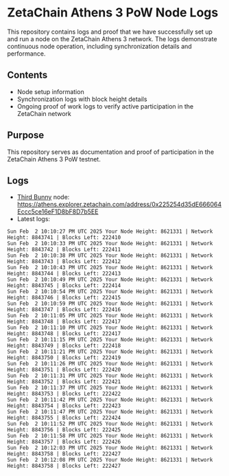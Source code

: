 # ZetaChain Athens 3 PoW Node Logs
This repository contains logs and proof that we have successfully set up and run a node on the ZetaChain Athens 3 network. The logs demonstrate continuous node operation, including synchronization details and performance.

## Contents
- Node setup information
- Synchronization logs with block height details
- Ongoing proof of work logs to verify active participation in the ZetaChain network

## Purpose
This repository serves as documentation and proof of participation in the ZetaChain Athens 3 PoW testnet.

## Logs

- [Third Bunny](https://thirdbunny.xyz/) node: https://athens.explorer.zetachain.com/address/0x225254d35dE666064Eccc5ce16eF1D8bF8D7b5EE
- Latest logs:
```
Sun Feb  2 10:10:27 PM UTC 2025 Your Node Height: 8621331 | Network Height: 8843741 | Blocks Left: 222410
Sun Feb  2 10:10:33 PM UTC 2025 Your Node Height: 8621331 | Network Height: 8843742 | Blocks Left: 222411
Sun Feb  2 10:10:38 PM UTC 2025 Your Node Height: 8621331 | Network Height: 8843743 | Blocks Left: 222412
Sun Feb  2 10:10:43 PM UTC 2025 Your Node Height: 8621331 | Network Height: 8843744 | Blocks Left: 222413
Sun Feb  2 10:10:49 PM UTC 2025 Your Node Height: 8621331 | Network Height: 8843745 | Blocks Left: 222414
Sun Feb  2 10:10:54 PM UTC 2025 Your Node Height: 8621331 | Network Height: 8843746 | Blocks Left: 222415
Sun Feb  2 10:10:59 PM UTC 2025 Your Node Height: 8621331 | Network Height: 8843747 | Blocks Left: 222416
Sun Feb  2 10:11:05 PM UTC 2025 Your Node Height: 8621331 | Network Height: 8843748 | Blocks Left: 222417
Sun Feb  2 10:11:10 PM UTC 2025 Your Node Height: 8621331 | Network Height: 8843748 | Blocks Left: 222417
Sun Feb  2 10:11:15 PM UTC 2025 Your Node Height: 8621331 | Network Height: 8843749 | Blocks Left: 222418
Sun Feb  2 10:11:21 PM UTC 2025 Your Node Height: 8621331 | Network Height: 8843750 | Blocks Left: 222419
Sun Feb  2 10:11:26 PM UTC 2025 Your Node Height: 8621331 | Network Height: 8843751 | Blocks Left: 222420
Sun Feb  2 10:11:31 PM UTC 2025 Your Node Height: 8621331 | Network Height: 8843752 | Blocks Left: 222421
Sun Feb  2 10:11:37 PM UTC 2025 Your Node Height: 8621331 | Network Height: 8843753 | Blocks Left: 222422
Sun Feb  2 10:11:42 PM UTC 2025 Your Node Height: 8621331 | Network Height: 8843754 | Blocks Left: 222423
Sun Feb  2 10:11:47 PM UTC 2025 Your Node Height: 8621331 | Network Height: 8843755 | Blocks Left: 222424
Sun Feb  2 10:11:52 PM UTC 2025 Your Node Height: 8621331 | Network Height: 8843756 | Blocks Left: 222425
Sun Feb  2 10:11:58 PM UTC 2025 Your Node Height: 8621331 | Network Height: 8843757 | Blocks Left: 222426
Sun Feb  2 10:12:03 PM UTC 2025 Your Node Height: 8621331 | Network Height: 8843758 | Blocks Left: 222427
Sun Feb  2 10:12:08 PM UTC 2025 Your Node Height: 8621331 | Network Height: 8843758 | Blocks Left: 222427
```
